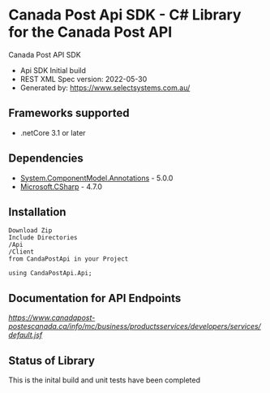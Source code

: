# Canada Post Api SDK - C# Library for the Canada Post API
Canada Post API SDK

 - Api SDK Initial build
 - REST XML Spec version: 2022-05-30
 - Generated by: https://www.selectsystems.com.au/

<a name="frameworks-supported"></a>
## Frameworks supported
- .netCore 3.1 or later

<a name="dependencies"></a>
## Dependencies
- [System.ComponentModel.Annotations](https://www.nuget.org/packages/System.ComponentModel.Annotations/) - 5.0.0
- [Microsoft.CSharp](https://www.nuget.org/packages/Microsoft.CSharp/) - 4.7.0

<a name="installation"></a>
## Installation
```
Download Zip
Include Directories
/Api
/Client
from CandaPostApi in your Project

using CandaPostApi.Api;
```

<a name="documentation-for-api-endpoints"></a>
## Documentation for API Endpoints
*https://www.canadapost-postescanada.ca/info/mc/business/productsservices/developers/services/default.jsf*

<a name="status"></a>
## Status of Library
This is the inital build and unit tests have been completed
